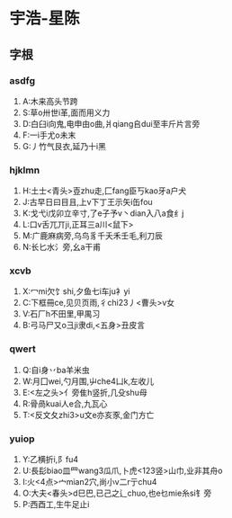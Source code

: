 # 宇浩-星陈
## 字根
### asdfg
1. A:木来高头节跨
2. S:草o卅世i革,面而用义力
3. D:白臼i向鬼,电申由o曲,爿qiang𠂤dui至丰斤片言旁
4. F:一i手尤o未末
5. G:丿竹气艮衣,延乃十i黑
### hjklmn
1. H:土士<青头>壴zhu走,匚fang臣丂kao牙a户犬
2. J:古早日曰目且,上v下丁王示矢i缶fou
3. K:戈弋i戊卯立辛寸,了e子予v丶dian入八a食纟j
4. L:口v舌兀丌ji,正耳三a川<鼠下>
5. M:广鹿麻病旁,乌鸟豸千夭禾壬毛,利刀辰
6. N:长匕水氵旁,幺a干甫
### xcvb
1. X:冖mi欠饣shi,夕鱼七i车ju衤yi
2. C:下框冊ce,见贝页雨,彳chi23丿<曹头>v女
3. V:石厂h不田里,甲禺习
4. B:弓马尸又o彐ji隶di,<五身>丑皮言
### qwert
1. Q:自i身丷ba羊米虫
2. W:月囗wei,勺月围,屮che4凵k,左收儿
3. E:<左之头>亻旁隹h竖折,几殳shu母
4. R:骨咼kuai人e合,九瓦心
5. T:<反文夂zhi3>u文e亦亥豕,金门方亡
### yuiop
1. Y:乙横折i,阝fu4
2. U:長髟biao皿罒wang3瓜爪,卜虎<123竖>山巾,业非其舟o
3. I:火<4点>宀mian2穴,尚小v二r亍chu4
4. O:大夫<春头>d巳巴,已己之辶chuo,也e乜mie糸si钅旁
5. P:西酉工,生牛足止i
